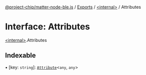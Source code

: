 [@project-chip/matter-node-ble.js](../README.md) / [Exports](../modules.md) / [\<internal\>](../modules/internal_.md) / Attributes

# Interface: Attributes

[\<internal\>](../modules/internal_.md).Attributes

## Indexable

▪ [key: `string`]: [`Attribute`](../modules/internal_.md#attribute)\<`any`, `any`\>
